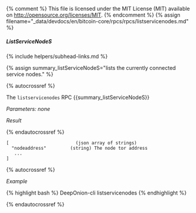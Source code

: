 {% comment %}
This file is licensed under the MIT License (MIT) available on
http://opensource.org/licenses/MIT.
{% endcomment %}
{% assign filename="_data/devdocs/en/bitcoin-core/rpcs/rpcs/listservicenodes.md" %}

##### ListServiceNodeS
{% include helpers/subhead-links.md %}

{% assign summary_listServiceNodeS="lists the currently connected service nodes." %}

{% autocrossref %}

The `listservicenodes` RPC {{summary_listServiceNodeS}}

*Parameters: none*

*Result*

{% endautocrossref %}

    [                         (json array of strings)
      "nodeaddress"         (string) The node tor address
       ...
    ]

{% autocrossref %}

*Example*

{% highlight bash %}
DeepOnion-cli listservicenodes
{% endhighlight %}

{% endautocrossref %}

